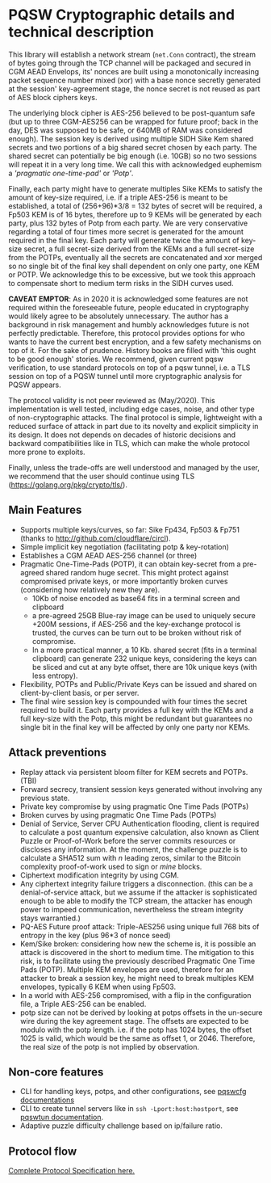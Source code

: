 # PQSW Cryptographic details and technical description

This library will establish a network stream (`net.Conn` contract), the stream of bytes going through the TCP channel 
will be packaged and secured in CGM AEAD Envelops, its' nonces are built using a monotonically increasing packet
sequence number mixed (xor) with a base nonce secretly generated at the session' key-agreement stage, the nonce secret
is not reused as part of AES block ciphers keys.

The underlying block cipher is AES-256 believed to be post-quantum safe (but up to three CGM-AES256 can be wrapped for
future proof; back in the day, DES was supposed to be safe, or 640MB of RAM was considered enough). The session key is
derived using multiple SIDH Sike Kem shared secrets and two portions of a big shared secret chosen by each party.
The shared secret can potentially be big enough (i.e. 10GB) so no two sessions will repeat it in a very long time.
We call this with acknowledged euphemism a _'pragmatic one-time-pad'_ or _'Potp'_.

Finally, each party might have to generate multiples Sike KEMs to satisfy the amount of key-size required, i.e. if a
triple AES-256 is meant to be established, a total of (256+96)*3/8 = 132 bytes of secret will be required, a Fp503 KEM
is of 16 bytes, therefore up to 9 KEMs will be generated by each party, plus 132 bytes of Potp from each party. We are
very conservative regarding a total of four times more secret is generated for the amount required in the final key. 
Each party will generate twice the amount of key-size secret, a full secret-size derived from the KEMs and a full
secret-size from the POTPs, eventually all the secrets are concatenated and xor merged so no single bit of the final key
shall dependent on only one party, one KEM or POTP. We acknowledge this to be excessive, but we took this approach to 
compensate short to medium term risks in the SIDH curves used. 

**CAVEAT EMPTOR**: As in 2020 it is acknowledged some features are not required within the foreseeable future, 
people educated in cryptography would likely agree to be absolutely unnecessary. The author has a background in risk
management and humbly acknowledges future is not perfectly predictable. Therefore, this protocol provides options for
who wants to have the current best encryption, and a few safety mechanisms on top of it. For the sake of prudence.
History books are filled with 'this ought to be good enough' stories. We recommend, given current pqsw verification,
to use standard protocols on top of a pqsw tunnel, i.e. a TLS session on top of a PQSW tunnel until more cryptographic
analysis for PQSW appears.

The protocol validity is not peer reviewed as (May/2020). This implementation is well tested, including edge cases,
noise, and other type of non-cryptographic attacks. The final protocol is simple, lightweight with a reduced surface
of attack in part due to its novelty and explicit simplicity in its design. It does not depends on decades of historic
decisions and backward compatibilities like in TLS, which can make the whole protocol more prone to exploits.

Finally, unless the trade-offs are well understood and managed by the user, we recommend that the user should continue
using TLS (https://golang.org/pkg/crypto/tls/).

## Main Features
- Supports multiple keys/curves, so far: Sike Fp434, Fp503 & Fp751 (thanks to http://github.com/cloudflare/circl).
- Simple implicit key negotiation (facilitating potp & key-rotation)
- Establishes a CGM AEAD AES-256 channel (or three)
- Pragmatic One-Time-Pads (POTP), it can obtain key-secret from a pre-agreed shared random huge secret. This might
  protect against compromised private keys, or more importantly broken curves (considering how relatively new they are).
  - 10Kb of noise encoded as base64 fits in a terminal screen and clipboard
  - a pre-agreed 25GB Blue-ray image can be used to uniquely secure +200M sessions, if AES-256 and the key-exchange
    protocol is trusted, the curves can be turn out to be broken without risk of compromise.
  - In a more practical manner, a 10 Kb. shared secret (fits in a terminal clipboard) can generate 232 unique keys,
    considering the keys can be sliced and cut at any byte offset, there are 10k unique keys (with less entropy).
- Flexibility, POTPs and Public/Private Keys can be issued and shared on client-by-client basis, or per server.
- The final wire session key is compounded with four times the secret required to build it. Each party provides a full
  key with the KEMs and a full key-size with the Potp, this might be redundant but guarantees no single bit in the final
  key will be affected by only one party nor KEMs.
    
## Attack preventions
  - Replay attack via persistent bloom filter for KEM secrets and POTPs. (TBI)
  - Forward secrecy, transient session keys generated without involving any previous state.
  - Private key compromise by using pragmatic One Time Pads (POTPs)
  - Broken curves by using pragmatic One Time Pads (POTPs)
  - Denial of Service, Server CPU Authentication flooding, client is required to calculate a post quantum expensive 
    calculation, also known as Client Puzzle or Proof-of-Work before the server commits resources or discloses any
    information. At the moment, the challenge puzzle is to calculate a SHA512 sum with _n_ leading zeros, similar to the
    Bitcoin complexity proof-of-work used to sign or _mine_ blocks.
  - Ciphertext modification integrity by using CGM.
  - Any ciphertext integrity failure triggers a disconnection. (this can be a denial-of-service attack, but we assume if
    the attacker is sophisticated enough to be able to modify the TCP stream, the attacker has enough power to impeed 
    communication, nevertheless the stream integrity stays warrantied.)
  - PQ-AES Future proof attack: Triple-AES256 using unique full 768 bits of entropy in the key (plus 96*3 of nonce seed)
  - Kem/Sike broken: considering how new the scheme is, it is possible an attack is discovered in the short to medium 
    time. The mitigation to this risk, is to facilitate using the previously described Pragmatic One Time Pads (POTP).
    Multiple KEM envelopes are used, therefore for an attacker to break a session key, he might need to break multiples
    KEM envelopes, typically 6 KEM when using Fp503.
  - In a world with AES-256 compromised, with a flip in the configuration file, a Triple AES-256 can be enabled.
  - potp size can not be derived by looking at potps offsets in the un-secure wire during the key agreement stage. The
    offsets are expected to be modulo with the potp length. i.e. if the potp has 1024 bytes, the offset 1025 is valid, 
    which would be the same as offset 1, or 2046. Therefore, the real size of the potp is not implied by observation.

## Non-core features
- CLI for handling keys, potps, and other configurations, see [pqswcfg documentations](pqswcfg.md)
- CLI to create tunnel servers like in `ssh -Lport:host:hostport`, see [pqswtun documentation](pqswtun.md).
- Adaptive puzzle difficulty challenge based on ip/failure ratio.

## Protocol flow
[Complete Protocol Specification here.](protocol.md)
